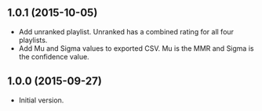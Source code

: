 ## 1.0.1 (2015-10-05)

   - Add unranked playlist. Unranked has a combined rating for all four playlists.
   - Add Mu and Sigma values to exported CSV. Mu is the MMR and Sigma is the confidence value.
   
## 1.0.0 (2015-09-27)
   - Initial version.
